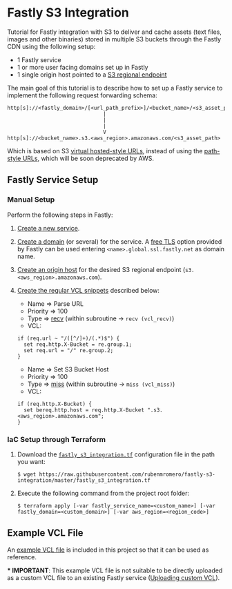 # Fastly S3 Integration

Tutorial for Fastly integration with S3 to deliver and cache assets (text files, images and other binaries) stored in multiple S3 buckets through the Fastly CDN using the following setup:

* 1 Fastly service
* 1 or more user facing domains set up in Fastly
* 1 single origin host pointed to a <a href="https://docs.aws.amazon.com/general/latest/gr/s3.html" target="_blank">S3 regional endpoint</a>

The main goal of this tutorial is to describe how to set up a Fastly service to implement the following request forwarding schema:

    http[s]://<fastly_domain>/[<url_path_prefix>]/<bucket_name>/<s3_asset_path>
                                   |
                                   |
                                   |
                                   V
    http[s]://<bucket_name>.s3.<aws_region>.amazonaws.com/<s3_asset_path>

Which is based on S3 <a href="https://docs.aws.amazon.com/AmazonS3/latest/userguide/VirtualHosting.html#virtual-hosted-style-access" target="_blank">virtual hosted-style URLs</a>, instead of using the <a href="https://docs.aws.amazon.com/AmazonS3/latest/userguide/VirtualHosting.html#path-style-access" target="_blank">path-style URLs</a>, which will be soon deprecated by AWS.

## Fastly Service Setup

### Manual Setup

Perform the following steps in Fastly:

1. <a href="https://docs.fastly.com/en/guides/working-with-services#creating-a-new-service" target="_blank">Create a new service</a>.

2. <a href="https://docs.fastly.com/en/guides/working-with-domains#creating-a-domain" target="_blank">Create a domain</a> (or several) for the service. A <a href="https://docs.fastly.com/en/guides/setting-up-free-tls" target="_blank">free TLS</a> option provided by Fastly can be used entering `<name>.global.ssl.fastly.net` as domain name.

3. <a href="https://docs.fastly.com/en/guides/working-with-services#creating-a-new-host" target="_blank">Create an origin host</a> for the desired S3 regional endpoint (`s3.<aws_region>.amazonaws.com`).

4. <a href="https://docs.fastly.com/en/guides/using-regular-vcl-snippets#creating-a-regular-vcl-snippet" target="_blank">Create the regular VCL snippets</a> described below:
    * Name => Parse URL
    * Priority => 100
    * Type => <a href="https://developer.fastly.com/reference/vcl/subroutines/recv/" target="_blank">recv</a> (within subroutine -> `recv (vcl_recv)`)
    * VCL:

    ```
    if (req.url ~ "/([^/]+)/(.*)$") {
      set req.http.X-Bucket = re.group.1;
      set req.url = "/" re.group.2;
    }
    ```

    * Name => Set S3 Bucket Host
    * Priority => 100
    * Type => <a href="https://developer.fastly.com/reference/vcl/subroutines/miss/" target="_blank">miss</a> (within subroutine -> `miss (vcl_miss)`)
    * VCL:

    ```
    if (req.http.X-Bucket) {
      set bereq.http.host = req.http.X-Bucket ".s3.<aws_region>.amazonaws.com";
    }
    ```

### IaC Setup through Terraform

1. Download the [`fastly_s3_integration.tf`](fastly_s3_integration.tf) configuration file in the path you want:

       $ wget https://raw.githubusercontent.com/rubenmromero/fastly-s3-integration/master/fastly_s3_integration.tf

2. Execute the following command from the project root folder:

       $ terraform apply [-var fastly_service_name=<custom_name>] [-var fastly_domain=<custom_domain>] [-var aws_region=<region_code>]

## Example VCL File

An [example VCL file](fastly_s3_integration.vcl) is included in this project so that it can be used as reference.

**\* IMPORTANT**: This example VCL file is not suitable to be directly uploaded as a custom VCL file to an existing Fastly service (<a href="https://docs.fastly.com/en/guides/uploading-custom-vcl" target="_blank">Uploading custom VCL</a>).
